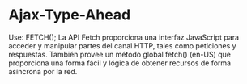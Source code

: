 # Ajax-Type-Ahead

Use:
FETCH();
La API Fetch proporciona una interfaz JavaScript para acceder y manipular partes del canal HTTP, tales como peticiones y respuestas. También provee un método global fetch() (en-US) que proporciona una forma fácil y lógica de obtener recursos de forma asíncrona por la red.

